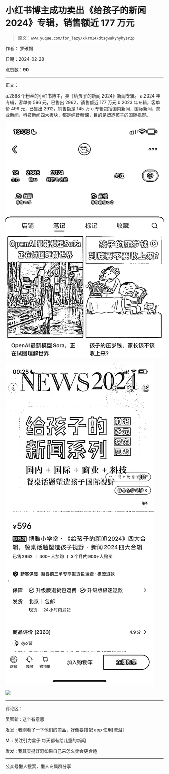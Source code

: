 # 小红书博主成功卖出《给孩子的新闻 2024》专辑，销售额近 177 万元

> 原文：[`www.yuque.com/for_lazy/xkrm14/dtsgwukyhyhysr2p`](https://www.yuque.com/for_lazy/xkrm14/dtsgwukyhyhysr2p)

作者： 罗破帽

日期：2024-02-28

点赞数：**90**

* * *

正文：

a.2868 个粉丝的小红书博主，卖《给孩子的新闻 2024》新闻专辑。 a.2024 年专辑，客单价 596 元，已售出 2962，销售额近 177 万元
b.2023 年专辑，客单价 499 元，已售出 2912，销售额是 145 万
c.专辑包括国内新闻，国际新闻，商业新闻，科技新闻四大板块，都是纯音频课，目的是塑造孩子的国际视野。

![](img/61061e2517cddd40471972adda758a43.png)

![](img/7a01cae37ab6b691a1269bb991902d8d.png)

![](img/130ee34547f5c9324b99133260cab163.png)

* * *

评论区：

吴智新 : 这个有意思

发发 : 我刚看了一下他们的商品，好像要搭配 app 使用[流泪]

Mi : 关注引力盒子 每天都有给儿童的新闻

发发 : 我其实挺好奇如果自己来怎么卖会更合适

* * *

公众号懒人搜索，懒人专属群分享